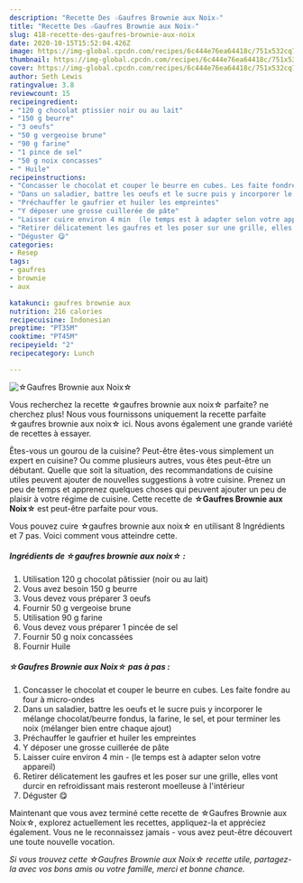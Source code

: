 ```yaml
---
description: "Recette Des ☆Gaufres Brownie aux Noix☆"
title: "Recette Des ☆Gaufres Brownie aux Noix☆"
slug: 418-recette-des-gaufres-brownie-aux-noix
date: 2020-10-15T15:52:04.426Z
image: https://img-global.cpcdn.com/recipes/6c444e76ea64418c/751x532cq70/☆gaufres-brownie-aux-noix☆-photo-principale-de-la-recette.jpg
thumbnail: https://img-global.cpcdn.com/recipes/6c444e76ea64418c/751x532cq70/☆gaufres-brownie-aux-noix☆-photo-principale-de-la-recette.jpg
cover: https://img-global.cpcdn.com/recipes/6c444e76ea64418c/751x532cq70/☆gaufres-brownie-aux-noix☆-photo-principale-de-la-recette.jpg
author: Seth Lewis
ratingvalue: 3.8
reviewcount: 15
recipeingredient:
- "120 g chocolat ptissier noir ou au lait"
- "150 g beurre"
- "3 oeufs"
- "50 g vergeoise brune"
- "90 g farine"
- "1 pince de sel"
- "50 g noix concasses"
- " Huile"
recipeinstructions:
- "Concasser le chocolat et couper le beurre en cubes. Les faite fondre au four à micro-ondes"
- "Dans un saladier, battre les oeufs et le sucre puis y incorporer le mélange chocolat/beurre fondus, la farine, le sel, et pour terminer les noix (mélanger bien entre chaque ajout)"
- "Préchauffer le gaufrier et huiler les empreintes"
- "Y déposer une grosse cuillerée de pâte"
- "Laisser cuire environ 4 min  (le temps est à adapter selon votre appareil)"
- "Retirer délicatement les gaufres et les poser sur une grille, elles vont durcir en refroidissant mais resteront moelleuse à l&#39;intérieur"
- "Déguster 😋"
categories:
- Resep
tags:
- gaufres
- brownie
- aux

katakunci: gaufres brownie aux 
nutrition: 216 calories
recipecuisine: Indonesian
preptime: "PT35M"
cooktime: "PT45M"
recipeyield: "2"
recipecategory: Lunch

---
```



![☆Gaufres Brownie aux Noix☆](https://img-global.cpcdn.com/recipes/6c444e76ea64418c/751x532cq70/☆gaufres-brownie-aux-noix☆-photo-principale-de-la-recette.jpg)

Vous recherchez la recette ☆gaufres brownie aux noix☆ parfaite? ne cherchez plus! Nous vous fournissons uniquement la recette parfaite ☆gaufres brownie aux noix☆ ici. Nous avons également une grande variété de recettes à essayer.

Êtes-vous un gourou de la cuisine? Peut-être êtes-vous simplement un expert en cuisine? Ou comme plusieurs autres, vous êtes peut-être un débutant. Quelle que soit la situation, des recommandations de cuisine utiles peuvent ajouter de nouvelles suggestions à votre cuisine. Prenez un peu de temps et apprenez quelques choses qui peuvent ajouter un peu de plaisir à votre régime de cuisine. Cette recette de <strong> ☆Gaufres Brownie aux Noix☆ </strong> est peut-être parfaite pour vous.

<!--inarticleads1-->

Vous pouvez cuire ☆gaufres brownie aux noix☆ en utilisant 8 Ingrédients et 7 pas. Voici comment vous atteindre cette.

##### Ingrédients de ☆gaufres brownie aux noix☆ :

1. Utilisation 120 g chocolat pâtissier (noir ou au lait)
1. Vous avez besoin 150 g beurre
1. Vous devez vous préparer 3 oeufs
1. Fournir 50 g vergeoise brune
1. Utilisation 90 g farine
1. Vous devez vous préparer 1 pincée de sel
1. Fournir 50 g noix concassées
1. Fournir  Huile




<!--inarticleads2-->

##### ☆Gaufres Brownie aux Noix☆ pas à pas :

1. Concasser le chocolat et couper le beurre en cubes. Les faite fondre au four à micro-ondes
1. Dans un saladier, battre les oeufs et le sucre puis y incorporer le mélange chocolat/beurre fondus, la farine, le sel, et pour terminer les noix (mélanger bien entre chaque ajout)
1. Préchauffer le gaufrier et huiler les empreintes
1. Y déposer une grosse cuillerée de pâte
1. Laisser cuire environ 4 min  - (le temps est à adapter selon votre appareil)
1. Retirer délicatement les gaufres et les poser sur une grille, elles vont durcir en refroidissant mais resteront moelleuse à l&#39;intérieur
1. Déguster 😋




<!--inarticleads1-->

<p>
Maintenant que vous avez terminé cette recette de ☆Gaufres Brownie aux Noix☆, explorez actuellement les recettes, appliquez-la et appréciez également. Vous ne le reconnaissez jamais - vous avez peut-être découvert une toute nouvelle vocation.
</p>

<p>
<i>Si vous trouvez cette ☆Gaufres Brownie aux Noix☆ recette utile, partagez-la avec vos bons amis ou votre famille, merci et bonne chance.</i>
</p>
